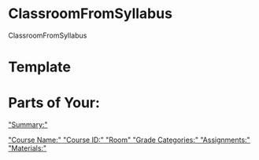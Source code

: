 # ClassroomFromSyllabus
ClassroomFromSyllabus


# Template

# Parts of Your:
<ins>"Summary:"<ins>

<ins>"Course Name:"<ins>
<ins>"Course ID:"<ins>
<ins>"Room"<ins>
<ins>"Grade Categories:"<ins>
<ins>"Assignments:"<ins>
<ins>"Materials:"<ins>
